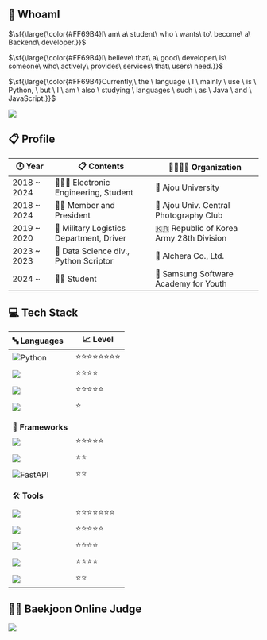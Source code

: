 <!-- ## ![header](https://capsule-render.vercel.app/api?type=transparent&color=0:FFE4D6,100:B0578D&height=200&section=header&text=Hello,%20World!!&fontSize=80&fontColor=006400&fontAlignY=50&animation=fadeIn&desc=Beak's%20GitHub&descAlign=67&descAlignY=80)-->

<h2 align="left"> 🤔 WhoamI </h2>
  
  <p>$\sf{\large{\color{#FF69B4}I\ am\ a\ student\ who \ wants\ to\ become\ a\ Backend\ developer.}}$</p>
  <p>$\sf{\large{\color{#FF69B4}I\ believe\ that\ a\ good\ developer\ is\ someone\ who\ actively\ provides\ services\ that\ users\ need.}}$</p>
  <p>$\sf{\large{\color{#FF69B4}Currently,\ the \ language \ I \ mainly \ use \ is \ Python, \ but \ I \ am \ also \ studying \ languages \ such \ as \ Java \ and \ JavaScript.}}$</p>
  
  <!-- *I am a student who wants to become a Backend developer.*    
  *I believe that a good developer is someone who actively provides services that users need.*  
  *Currently, the language I mainly use is Python, but I am also studying languages ​​such as Java and JavaScript.* -->
  

  <img src = "https://images-wixmp-ed30a86b8c4ca887773594c2.wixmp.com/f/04976f12-ed6b-40d8-bf9b-504906ca596e/ddpgoax-7f703d3b-c441-4597-837e-ac2802421d4c.gif?token=eyJ0eXAiOiJKV1QiLCJhbGciOiJIUzI1NiJ9.eyJzdWIiOiJ1cm46YXBwOjdlMGQxODg5ODIyNjQzNzNhNWYwZDQxNWVhMGQyNmUwIiwiaXNzIjoidXJuOmFwcDo3ZTBkMTg4OTgyMjY0MzczYTVmMGQ0MTVlYTBkMjZlMCIsIm9iaiI6W1t7InBhdGgiOiJcL2ZcLzA0OTc2ZjEyLWVkNmItNDBkOC1iZjliLTUwNDkwNmNhNTk2ZVwvZGRwZ29heC03ZjcwM2QzYi1jNDQxLTQ1OTctODM3ZS1hYzI4MDI0MjFkNGMuZ2lmIn1dXSwiYXVkIjpbInVybjpzZXJ2aWNlOmZpbGUuZG93bmxvYWQiXX0.qofJSDLtfWo73xnpTy9C5CIu543QM8xTgByL9sQrPo0"> </img>

<h2 align="left"> 📋 Profile </h2>

  | 🕛 Year    | 📋 Contents | 👨‍👩‍👦‍👦 Organization | 
  | ---------- | ---------------------------------------------- | ------------------------------------------|
  | 2018 ~ 2024 | 👨🏻‍🎓 Electronic Engineering, Student | 🏫 Ajou University |
  | 2018 ~ 2024 | 🙎‍♂️ Member and President | 📸 Ajou Univ. Central Photography Club  |
  | 2019 ~ 2020 | 🚛 Military Logistics Department, Driver | 🇰🇷 Republic of Korea Army 28th Division |
  | 2023 ~ 2023 | 💼 Data Science div., Python Scriptor | 🏢 Alchera Co., Ltd. |
  | 2024 ~ | 👨‍💻 Student | 🏢 Samsung Software Academy for Youth |

<!--<h2 align="left"> 🚶 Follow Me </h2>

[![Instagram](https://img.shields.io/badge/Instagram-E4405F?style=for-the-badge&logo=Instagram&logoColor=white)](https://instagram.com/yui1ove?igshid=OGQ5ZDc2ODk2ZA==)
[![Velog's GitHub stats](https://velog-readme-stats.vercel.app/api/badge?name=Velog)](https://velog.io/@elic121) 
-->

<h2 align="left"> 💻 Tech Stack </h2>
<p align="left">
  
  | 🔤 **Languages**  | 📈 Level | 
  | :---------- | ---------------------------------------------- |
  | ![Python](https://img.shields.io/badge/python-3670A0?style=for-the-badge&logo=python&logoColor=ffdd54) | ⭐⭐⭐⭐⭐⭐⭐⭐ |
  | <img src="https://img.shields.io/badge/Java-ED8B00?style=for-the-badge&logo=openjdk&logoColor=white"/> | ⭐⭐⭐⭐ |
  | <img src="https://img.shields.io/badge/Dart-0175C2?style=for-the-badge&logo=dart&logoColor=white"/> | ⭐⭐⭐⭐⭐ |
  | <img src="https://img.shields.io/badge/Typescript-3178C6?style=for-the-badge&logo=Typescript&logoColor=white"/> |⭐|
  | |  |
  | |  |
  | 🧮 **Frameworks**  | | 
  | <img src="https://img.shields.io/badge/Flutter-02569B?style=for-the-badge&logo=flutter&logoColor=white"/> | ⭐⭐⭐⭐⭐ |
  | <img src="https://img.shields.io/badge/socket.io-010101?style=for-the-badge&logo=socket.io&logoColor=white"> | ⭐⭐ |
  | ![FastAPI](https://img.shields.io/badge/FastAPI-005571?style=for-the-badge&logo=fastapi) | ⭐⭐ |
  |  |  |
  |  |  |
  | 🛠️ **Tools**  |  | 
  | <img src="https://img.shields.io/badge/Visual%20Studio%20Code-007ACC.svg?&style=for-the-badge&logo=Visual%20Studio%20Code&logoColor=white"/> | ⭐⭐⭐⭐⭐⭐⭐ |
  | <img src="https://img.shields.io/badge/PyCharm-000000.svg?&style=for-the-badge&logo=PyCharm&logoColor=white"/> | ⭐⭐⭐⭐⭐ |
  | <img src="https://img.shields.io/badge/github-181717?style=for-the-badge&logo=github&logoColor=white"> | ⭐⭐⭐⭐ |
  | <img src="https://img.shields.io/badge/Git-F05032.svg?&style=for-the-badge&logo=Git&logoColor=white"/> | ⭐⭐⭐⭐ |
  | <img src="https://img.shields.io/badge/Postman-FF6C37?style=for-the-badge&logo=Postman&logoColor=white"/> | ⭐⭐ |

</p>

<h2 align="left"> 👨‍💻 Baekjoon Online Judge </h2>
<p align="left">
  <img src="http://mazassumnida.wtf/api/v2/generate_badge?boj=elic121"/></a>&nbsp 
</p>
